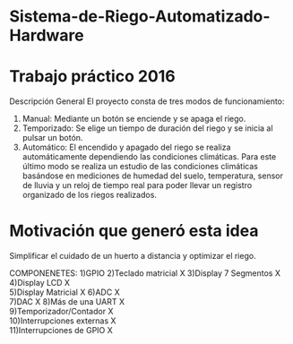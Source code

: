 # Sistema-de-Riego-Automatizado-Hardware

# Trabajo práctico 2016

Descripción General
El proyecto consta de tres modos de funcionamiento:
1) Manual: Mediante un botón se enciende y se apaga el riego.
2) Temporizado: Se elige un tiempo de duración del riego y se inicia al pulsar un botón.
3) Automático: El encendido y apagado del riego se realiza automáticamente dependiendo las
condiciones climáticas.
Para este último modo se realiza un estudio de las condiciones climáticas basándose en mediciones de
humedad del suelo, temperatura, sensor de lluvia y un reloj de tiempo real para poder llevar un registro
organizado de los riegos realizados.

# Motivación que generó esta idea
Simplificar el cuidado de un huerto a distancia y optimizar el riego.


 COMPONENETES:
 1)GPIO	
 2)Teclado matricial		X
 3)Display 7 Segmentos	X	
 4)Display LCD	X	
 5)Display Matricial		X
 6)ADC	X	
 7)DAC		X
 8)Más de una UART	X	
 9)Temporizador/Contador 	X	
 10)Interrupciones externas	X	
 11)Interrupciones de GPIO	X	
